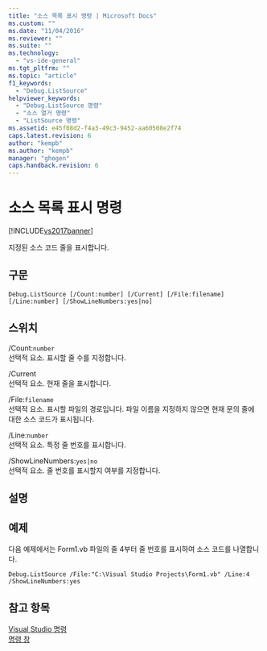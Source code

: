 ```yaml
---
title: "소스 목록 표시 명령 | Microsoft Docs"
ms.custom: ""
ms.date: "11/04/2016"
ms.reviewer: ""
ms.suite: ""
ms.technology: 
  - "vs-ide-general"
ms.tgt_pltfrm: ""
ms.topic: "article"
f1_keywords: 
  - "Debug.ListSource"
helpviewer_keywords: 
  - "Debug.ListSource 명령"
  - "소스 열거 명령"
  - "ListSource 명령"
ms.assetid: e45f08d2-f4a3-49c3-9452-aa60508e2f74
caps.latest.revision: 6
author: "kempb"
ms.author: "kempb"
manager: "ghogen"
caps.handback.revision: 6
---
```

# 소스 목록 표시 명령
[!INCLUDE[vs2017banner](../../code-quality/includes/vs2017banner.md)]

지정된 소스 코드 줄을 표시합니다.  
  
## 구문  
  
```  
Debug.ListSource [/Count:number] [/Current] [/File:filename]  
[/Line:number] [/ShowLineNumbers:yes|no]  
```  
  
## 스위치  
 \/Count:`number`  
 선택적 요소.  표시할 줄 수를 지정합니다.  
  
 \/Current  
 선택적 요소.  현재 줄을 표시합니다.  
  
 \/File:`filename`  
 선택적 요소.  표시할 파일의 경로입니다.  파일 이름을 지정하지 않으면 현재 문의 줄에 대한 소스 코드가 표시됩니다.  
  
 \/Line:`number`  
 선택적 요소.  특정 줄 번호를 표시합니다.  
  
 \/ShowLineNumbers:`yes|no`  
 선택적 요소.  줄 번호를 표시할지 여부를 지정합니다.  
  
## 설명  
  
## 예제  
 다음 예제에서는 Form1.vb 파일의 줄 4부터 줄 번호를 표시하여 소스 코드를 나열합니다.  
  
```  
Debug.ListSource /File:"C:\Visual Studio Projects\Form1.vb" /Line:4 /ShowLineNumbers:yes  
```  
  
## 참고 항목  
 [Visual Studio 명령](../../ide/reference/visual-studio-commands.md)   
 [명령 창](../../ide/reference/command-window.md)